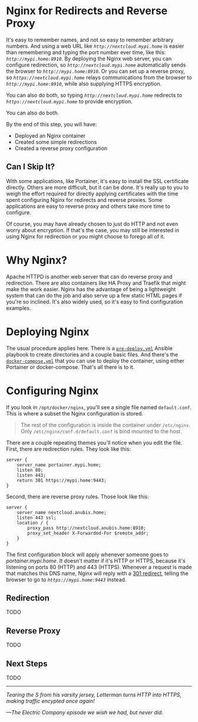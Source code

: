 # Nginx for Redirects and Reverse Proxy
It's easy to remember names, and not so easy to remember arbitrary numbers. And using a web URL like _`http://nextcloud.mypi.home`_ is easier than remembering and typing the port number ever time, like this: _`http://mypi.home:8910`_. By deploying the Nginx web server, you can configure redirection, so _`http://nextcloud.mypi.home`_ automatically sends the browser to _`http://mypi.home:8910`_. Or you can set up a reverse proxy, so _`https://nextcloud.mypi.home`_ relays communications from the browser to _`http://mypi.home:8910`_, while also supplying HTTPS encryption.

You can also do both, so typing _`http://nextcloud.mypi.home`_ redirects to _`https://nextcloud.mypi.home`_ to provide encryption.

You can also do both.

By the end of this step, you will have:
* Deployed an Nginx container
* Created some simple redirections
* Created a reverse proxy configuration

## Can I Skip It?
With some applications, like Portainer, it's easy to install the SSL certificate directly. Others are more difficult, but it can be done. It's really up to you to weigh the effort required for directly applying certificates with the time spent configuring Nginx for redirects and reverse proxies. Some applications are easy to reverse proxy and others take more time to configure.

Of course, you may have already chosen to just do HTTP and not even worry about encryption. If that's the case, you may still be interested in using Nginx for redirection or you might choose to forego all of it.

# Why Nginx?
Apache HTTPD is another web server that can do reverse proxy and redirection. There are also containers like HA Proxy and Traefik that might make the work easier. Nginx has the advantage of being a lightweight system that can do the job and also serve up a few static HTML pages if you're so inclined. It's also widely used, so it's easy to find configuration examples.

# Deploying Nginx
The usual procedure applies here. There is a [`pre-deploy.yml`](https://github.com/DavesCodeMusings/CloudPi/blob/main/nginx/pre-deploy.yml) Ansible playbook to create directories and a couple basic files. And there's the [`docker-compose.yml`](https://github.com/DavesCodeMusings/CloudPi/blob/main/nginx/docker-compose.yml) that you can use to deploy the container, using either Portainer or docker-compose. That's all there is to it.

# Configuring Nginx
If you look in `/opt/docker/nginx`, you'll see a single file named `default.conf`. This is where a subset the Nginx configuration is stored.

>The rest of the configuration is inside the container under `/etc/nginx`. Only `/etc/nginx/conf.d/default.conf` is bind mounted to the host.

There are a couple repeating themes you'll notice when you edit the file. First, there are redirection rules. They look like this:

```
server {
    server_name portainer.mypi.home;
    listen 80;
    listen 443;
    return 301 https://mypi.home:9443;
}
```

Second, there are reverse proxy rules. Those look like this:

```
server {
    server_name nextcloud.anubis.home;
    listen 443 ssl;
    location / {
        proxy_pass http://nextcloud.anubis.home:8910;
        proxy_set_header X-Forwarded-For $remote_addr;
    }
}
```

The first configuration block will apply whenever someone goes to _portainer.mypi.home_. It doesn't matter if it's HTTP or HTTPS, because it's listening on ports 80 (HTTP) and 443 (HTTPS). Whenever a request is made that matches this DNS name, Nginx will reply with a [301 redirect](https://en.wikipedia.org/wiki/HTTP_301), telling the browser to go to _`https://mypi.home:9443`_ instead.

## Redirection

TODO

## Reverse Proxy

TODO

## Next Steps

TODO

___

_Tearing the S from his varsity jersey, Letterman turns HTTP into HTTPS, making traffic encypted once again!_

_&mdash;The Electric Company episode we wish we had, but never did._
